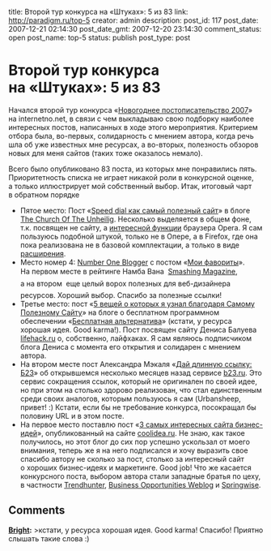 title: Второй тур конкурса на «Штуках»: 5 из 83
link: http://paradigm.ru/top-5
creator: admin
description: 
post_id: 117
post_date: 2007-12-21 02:14:30
post_date_gmt: 2007-12-20 23:14:30
comment_status: open
post_name: top-5
status: publish
post_type: post

# Второй тур конкурса на «Штуках»: 5 из 83

Начался второй тур конкурса «[Новогоднее постописательство 2007](http://internetno.net/2007/12/20/vtoroy-tur-novogodnego-postopisatelstva-2007/)» на internetno.net, в связи с чем выкладываю свою подборку наиболее интересных постов, написанных в ходе этого мероприятия. Критерием отбора была, во-первых, солидарность с мнением автора, когда речь шла об уже известных мне ресурсах, а во-вторых, полезность обзоров новых для меня сайтов (таких тоже оказалось немало).

Всего было опубликовано 83 поста, из которых мне понравились пять. Приоритетность списка не играет никакой роли в конкурсной оценке, а только иллюстрирует мой собственный выбор. Итак, итоговый чарт в обратном порядке

  * Пятое место: Пост «[Speed dial как самый полезный сайт](http://unheilig.net/24/speed-dial-kak-samyiy-poleznyiy-sayt/)» в блоге [The Church Of The Unheilig](http://unheilig.net/). Несколько выделяется в общем фоне, т.к. посвящен не сайту, а [интересной функции](http://b23.ru/cpi) браузера Opera. Я сам пользуюсь подобной штукой, только не в Опере, а в Firefox, где она пока реализована не в базовой комплектации, а только в виде [расширения](http://b23.ru/cpq).
  * Место номер 4: [Number One Blogger](http://numberoneblogger.com/) с постом «[Мои фавориты](http://numberoneblogger.com/2007/12/14/moi-favorityi/)». На первом месте в рейтинге Намба Вана  [Smashing Magazine](http://www.smashingmagazine.com/), а на втором  еще целый ворох полезных для веб-дизайнера ресурсов. Хороший выбор. Спасибо за полезные ссылки!
  * Третье место: пост «[5 вещей о которых я узнал благодаря Самому Полезному Сайту](http://freealt.net/2007/12/16/5-veschey-o-kotoryih-ya-uznal-blagodarya-samomu-poleznomu-saytu/)» на блоге о бесплатном программном обеспечении «[Бесплатная альтернатива](http://freealt.net/)» (кстати, у ресурса хорошая идея. Good karma!). Пост посвящен сайту Дениса Балуева [lifehack.ru](http://lifehack.ru) о, собственно, лайфхаках. Я сам являюсь подписчиком блога Дениса с момента его открытия и солидарен с мнением автора.
  * На втором месте пост Александра Мэкаля «[Дай длинную ссылку: Б23](http://mekal88.com/2007/12/18/daj-dlinnuyu-ssylku-b23/)» об открывшемся несколько месяцев назад сервисе [b23.ru](http://b23.ru). Это сервис сокращения ссылок, который не оригинален по своей идее, но при этом на столько здорово реализован, что стал единственным среди своих аналогов, которым пользуюсь я сам (Urbansheep, привет! :) Кстати, если бы не требование конкурса, посокращал бы половину URL и в этом посте.
  * На первое место поставлю пост «[3 самых интересных сайта бизнес-идей](http://coolidea.ru/2007/12/18/3-samyx-interesnyx-sajta-biznes-idej/)», опубликованный на сайте [coolidea.ru](http://coolidea.ru). Не знаю, как такое получилось, но этот блог до сих пор успешно ускользал от моего внимания, теперь же я на него подписался и хочу выразить свое спасибо автору не сколько за пост, столько за интересный сайт о хороших бизнес-идеях и маркетинге. Good job! Что же касается конкурсного поста, выбором автора стали западные братья по цеху, в частности [Trendhunter](http://www.trendhunter.com/), [Business Opportunities Weblog](http://www.business-opportunities.biz/) и [Springwise](http://springwise.com/).

## Comments

**[Bright](#105 "2007-12-21 15:42:30"):** >кстати, у ресурса хорошая идея. Good karma! Спасибо! Приятно слышать такие слова :)

